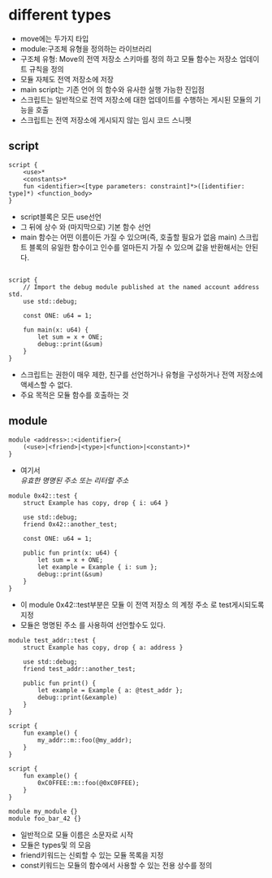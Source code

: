 # different types

- move에는 두가지 타입
- module:구조체 유형을 정의하는 라이브러리
- 구조체 유형: Move의 전역 저장소 스키마를 정의 하고 모듈 함수는 저장소 업데이트 규칙을 정의
- 모듈 자체도 전역 저장소에 저장
- main script는 기존 언어 의 함수와 유사한 실행 가능한 진입점
- 스크립트는 일반적으로 전역 저장소에 대한 업데이트를 수행하는 게시된 모듈의 기능을 호출
- 스크립트는 전역 저장소에 게시되지 않는 임시 코드 스니펫

## script

```move
script {
    <use>*
    <constants>*
    fun <identifier><[type parameters: constraint]*>([identifier: type]*) <function_body>
}
```

- script블록은 모든 use선언
- 그 뒤에 상수 와 (마지막으로) 기본 함수 선언
- main 함수는 어떤 이름이든 가질 수 있으며(즉, 호출할 필요가 없음 main) 스크립트 블록의 유일한 함수이고 인수를 얼마든지 가질 수 있으며 값을 반환해서는 안된다.

```move

script {
    // Import the debug module published at the named account address std.
    use std::debug;

    const ONE: u64 = 1;

    fun main(x: u64) {
        let sum = x + ONE;
        debug::print(&sum)
    }
}
```

- 스크립트는 권한이 매우 제한, 친구를 선언하거나 유형을 구성하거나 전역 저장소에 액세스할 수 없다.
- 주요 목적은 모듈 함수를 호출하는 것

## module

```move
module <address>::<identifier>{
    (<use>|<friend>|<type>|<function>|<constant>)*
}
```

- 여기서 <address>유효한 명명된 주소 또는 리터럴 주소

```move
module 0x42::test {
    struct Example has copy, drop { i: u64 }

    use std::debug;
    friend 0x42::another_test;

    const ONE: u64 = 1;

    public fun print(x: u64) {
        let sum = x + ONE;
        let example = Example { i: sum };
        debug::print(&sum)
    }
}

```

- 이 module 0x42::test부분은 모듈 이 전역 저장소 의 계정 주소 로 test게시되도록 지정
- 모듈은 명명된 주소 를 사용하여 선언할수도 있다.

```move
module test_addr::test {
    struct Example has copy, drop { a: address }

    use std::debug;
    friend test_addr::another_test;

    public fun print() {
        let example = Example { a: @test_addr };
        debug::print(&example)
    }
}

```

```move
script {
    fun example() {
        my_addr::m::foo(@my_addr);
    }
}
```

```move
script {
    fun example() {
        0xC0FFEE::m::foo(@0xC0FFEE);
    }
}
```

```move
module my_module {}
module foo_bar_42 {}
```

- 일반적으로 모듈 이름은 소문자로 시작
- 모듈은 types및 의 모음
- friend키워드는 신뢰할 수 있는 모듈 목록을 지정
- const키워드는 모듈의 함수에서 사용할 수 있는 전용 상수를 정의
